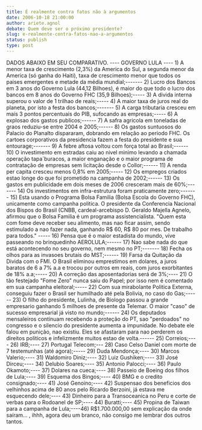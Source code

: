 ```yaml
---
title: É realmente contra fatos não à argumentos
date: 2006-10-18 21:00:00
author: ariete.agnol
debate: Quem deve ser o próximo presidente?
slug: e-realmente-contra-fatos-nao-a-argumentos
status: publish 
type: post
---
```


DADOS ABAIXO EM SEU COMPARATIVO. ---- GOVERNO LULA ---- 1) A menor taxa de crescimento (2,3%) da America do Sul, a segunda menor da America (só ganha do Haiti), taxa de crescimento menor que todos os paises emergentes e metade da média mundial;------- 2) Lucro dos Bancos em 3 anos do Governo Lula (44,12 Bilhoes), é maior do que todo o lucro dos bancos em 8 anos do Governo FHC (35,9 Bilhoes);----- 3) A divida interna superou o valor de 1 trilhao de reais;----- 4) A maior taxa de juros real do planeta, por isto a festa dos bancos;------- 5) A carga tributaria cresceu em mais 3 pontos percentuais do PIB, sufocando as empresas;----- 6) A explosao dos gastos publicos;------ 7) A safra agricola em toneladas de graos reduziu-se entre 2004 e 2005;------ 8) Os gastos suntuosos do Palacio do Planalto dispararam, dobrando em relação ao periodo FHC. Os cartoes corporativos da presidencia fazem a festa do presidente e sua entourage;------- 9) A febre aftosa voltou com força total ao Brasil;------ 10) O investimento em estradas caiu ao nivel minimo levando a chamada operação tapa´buracos, a maior enganação e o maior programa de contratação de empresas sem licitação desde o Collor;------ 11) A renda per capita cresceu menos 0,8% em 2005;----- 12) Os empregos criados estao longe do que foi prometido na campanha de 2002;------ 13) Os gastos em publicidade em dois meses de 2006 cresceram mais de 60%;------- 14) Os investimentos em infra-estrutura foram praticamente zero;------- 15) Esta usando o Programa Bolsa Familia (Bolsa Escola do Governo FHC), unicamente como campanha politica. O presidente da Conferencia Nacional dos Bispos do Brasil (CNBB, cardeal-arcebispo D. Geraldo Majella Agnelo, afirmou que o Bolsa Familia é um programa assistencialista. "Quem esta com fome deve receber seu alimento, mas nao ficar assim, sendo estimulado a nao fazer nada, ganhando R$ 60, R$ 80 por mes. De trabalho para todos." ----- 16) Pensa que é o maior estadista do mundo, vive passeando no brinquedinho AEROLULA;------ 17) Nao sabe nada do que está acontecendo no seu governo, nem mesmo no PT;------- 18) Fecha os olhos para as invasoes brutais do MST;------ 19) Farsa da Quitação da Divida com o FMI. O Brasil eliminou emprestimos em dolares, a juros baratos de 6 a 7% a.a e trocou por outros em reais, com juros exorbitantes de 18% a.a;----- 20) A correção das aposentadorias será de 3%;---- 21) O tão festejado "Fome Zero" nunca saiu do Papel; por isso nem é comentado em sua campanha eleitoral;----- 22) Com sua mirabolante Politica Externa, conseguiu fazer o Brasil ser humilhado até pela Bolivia, no caso do Gas;------ 23) O filho do presidente, Lulinha, de Biologo passou a grande empresario ganhando 5 milhoes de presente da Telemar. O maior "caso" de sucesso empresarial já visto no mundo;------ 24) Os deputados mensaleiros continuam recebendo a proteção do PT, sao "perdoados" no congresso e o silencio do presidente aumenta a impunidade. No debate ele falou em punição, nao existiu. Eles se afastaram para nao perderem os direitos politicos e infelizmente muitos estao de volta.------ 25) Correios;---- 26) IRB;---- 27) Portugal Telecom;--- 28) Caso Celso Daniel com morte de 7 testemunhas (até agora);----- 29) Duda Mendonça;---- 30) Marcos Valerio;---- 31) Waldomiro Diniz;---- 32) Luiz Gushiken;---- 33) José Dirceu;---- 34) Delubio Soares;---- 35) Antonio Palocci;---- 36) Paulo Okamoto;---- 37) Dolares na cueca;---- 38) Passeio de Boeing dos filhos de Lula;---- 39) Esquema dos Bingos;---- 40) BMG e o credito consignado;---- 41) José Genoino;---- 42) Suspensao dos beneficios dos velhinhos acima de 80 anos pelo Ricardo Berzoini, já estava me esquecendo dele;---- 43) Dinheiro para a Transoceanica no Peru e corte de verbas para o Rodoanel de SP;---- 44) Buratti;---- 45) Propina de Taiwan para a campanha de Lula;----46) R$1.700.000,00 sem explicação da onde saíram... , ihhh, agora deu um branco, não consigo me lembrar dos outros tantos.

